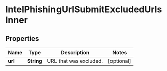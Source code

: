 

# IntelPhishingUrlSubmitExcludedUrlsInner


## Properties

| Name | Type | Description | Notes |
|------------ | ------------- | ------------- | -------------|
|**url** | **String** | URL that was excluded. |  [optional] |



